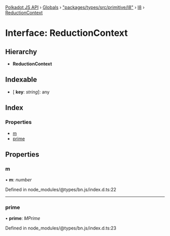 [Polkadot JS API](../README.md) › [Globals](../globals.md) › ["packages/types/src/primitive/I8"](../modules/_packages_types_src_primitive_i8_.md) › [I8](../classes/_packages_types_src_primitive_i8_.i8.md) › [ReductionContext](_packages_types_src_primitive_i8_.i8.reductioncontext.md)

# Interface: ReductionContext

## Hierarchy

* **ReductionContext**

## Indexable

* \[ **key**: *string*\]: any

## Index

### Properties

* [m](_packages_types_src_primitive_i8_.i8.reductioncontext.md#m)
* [prime](_packages_types_src_primitive_i8_.i8.reductioncontext.md#prime)

## Properties

###  m

• **m**: *number*

Defined in node_modules/@types/bn.js/index.d.ts:22

___

###  prime

• **prime**: *MPrime*

Defined in node_modules/@types/bn.js/index.d.ts:23
